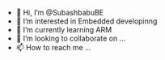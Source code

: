 - 👋 Hi, I’m @SubashbabuBE
- 👀 I’m interested in Embedded developinng
- 🌱 I’m currently learning ARM
- 💞️ I’m looking to collaborate on ...
- 📫 How to reach me ...

<!---
SubashbabuBE/SubashbabuBE is a ✨ special ✨ repository because its `README.md` (this file) appears on your GitHub profile.
You can click the Preview link to take a look at your changes.
--->
